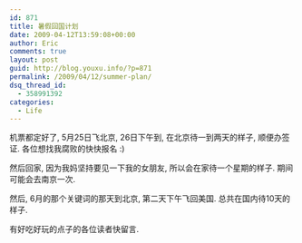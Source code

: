 ```yaml
---
id: 871
title: 暑假回国计划
date: 2009-04-12T13:59:08+00:00
author: Eric
comments: true
layout: post
guid: http://blog.youxu.info/?p=871
permalink: /2009/04/12/summer-plan/
dsq_thread_id:
  - 358991392
categories:
  - Life
---
```

机票都定好了, 5月25日飞北京, 26日下午到, 在北京待一到两天的样子, 顺便办签证. 各位想找我腐败的快快报名 :)

然后回家, 因为我妈坚持要见一下我的女朋友, 所以会在家待一个星期的样子. 期间可能会去南京一次.

然后, 6月的那个关键词的那天到北京, 第二天下午飞回美国. 总共在国内待10天的样子.

有好吃好玩的点子的各位读者快留言.